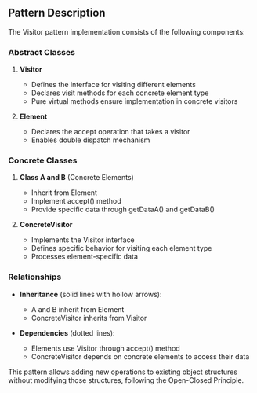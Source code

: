 
## Pattern Description

The Visitor pattern implementation consists of the following components:

### Abstract Classes
1. **Visitor**
   - Defines the interface for visiting different elements
   - Declares visit methods for each concrete element type
   - Pure virtual methods ensure implementation in concrete visitors

2. **Element**
   - Declares the accept operation that takes a visitor
   - Enables double dispatch mechanism

### Concrete Classes
1. **Class A and B** (Concrete Elements)
   - Inherit from Element
   - Implement accept() method
   - Provide specific data through getDataA() and getDataB()

2. **ConcreteVisitor**
   - Implements the Visitor interface
   - Defines specific behavior for visiting each element type
   - Processes element-specific data

### Relationships
- **Inheritance** (solid lines with hollow arrows):
  - A and B inherit from Element
  - ConcreteVisitor inherits from Visitor

- **Dependencies** (dotted lines):
  - Elements use Visitor through accept() method
  - ConcreteVisitor depends on concrete elements to access their data

This pattern allows adding new operations to existing object structures without modifying those structures, following the Open-Closed Principle.